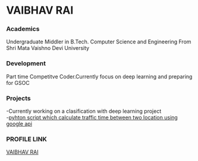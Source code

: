 # VAIBHAV RAI

### Academics
 
Undergraduate Middler in B.Tech. Computer Science and Engineering From Shri Mata Vaishno Devi University

### Development
Part time Competitve Coder.Currently focus on deep learning and preparing for GSOC

### Projects
-Currently working on a clasification with deep learning project<br />
-[pyhton script which calculate traffic time between two location using google api](https://github.com/RaiVaibhav/python-script)

### PROFILE LINK

[VAIBHAV RAI](https://github.com/RaiVaibhav)
